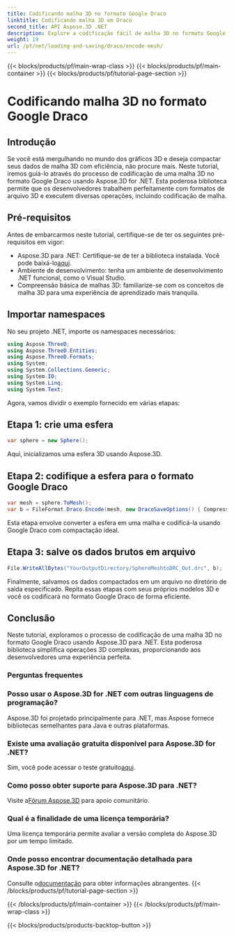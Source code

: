 ```yaml
---
title: Codificando malha 3D no formato Google Draco
linktitle: Codificando malha 3D em Draco
second_title: API Aspose.3D .NET
description: Explore a codificação fácil de malha 3D no formato Google Draco usando Aspose.3D para .NET. Siga nosso guia passo a passo. Eficiente, poderoso e amigável ao desenvolvedor!
weight: 19
url: /pt/net/loading-and-saving/draco/encode-mesh/
---
```


{{< blocks/products/pf/main-wrap-class >}}
{{< blocks/products/pf/main-container >}}
{{< blocks/products/pf/tutorial-page-section >}}

# Codificando malha 3D no formato Google Draco

## Introdução
Se você está mergulhando no mundo dos gráficos 3D e deseja compactar seus dados de malha 3D com eficiência, não procure mais. Neste tutorial, iremos guiá-lo através do processo de codificação de uma malha 3D no formato Google Draco usando Aspose.3D for .NET. Esta poderosa biblioteca permite que os desenvolvedores trabalhem perfeitamente com formatos de arquivo 3D e executem diversas operações, incluindo codificação de malha.
## Pré-requisitos
Antes de embarcarmos neste tutorial, certifique-se de ter os seguintes pré-requisitos em vigor:
-  Aspose.3D para .NET: Certifique-se de ter a biblioteca instalada. Você pode baixá-lo[aqui](https://releases.aspose.com/3d/net/).
- Ambiente de desenvolvimento: tenha um ambiente de desenvolvimento .NET funcional, como o Visual Studio.
- Compreensão básica de malhas 3D: familiarize-se com os conceitos de malha 3D para uma experiência de aprendizado mais tranquila.
## Importar namespaces
No seu projeto .NET, importe os namespaces necessários:
```csharp
using Aspose.ThreeD;
using Aspose.ThreeD.Entities;
using Aspose.ThreeD.Formats;
using System;
using System.Collections.Generic;
using System.IO;
using System.Linq;
using System.Text;
```
Agora, vamos dividir o exemplo fornecido em várias etapas:
## Etapa 1: crie uma esfera
```csharp
var sphere = new Sphere();
```
Aqui, inicializamos uma esfera 3D usando Aspose.3D.
## Etapa 2: codifique a esfera para o formato Google Draco
```csharp
var mesh = sphere.ToMesh();
var b = FileFormat.Draco.Encode(mesh, new DracoSaveOptions() { CompressionLevel = DracoCompressionLevel.Optimal });
```
Esta etapa envolve converter a esfera em uma malha e codificá-la usando Google Draco com compactação ideal.
## Etapa 3: salve os dados brutos em arquivo
```csharp
File.WriteAllBytes("YourOutputDirectory/SphereMeshtoDRC_Out.drc", b);
```
Finalmente, salvamos os dados compactados em um arquivo no diretório de saída especificado.
Repita essas etapas com seus próprios modelos 3D e você os codificará no formato Google Draco de forma eficiente.
## Conclusão
Neste tutorial, exploramos o processo de codificação de uma malha 3D no formato Google Draco usando Aspose.3D para .NET. Esta poderosa biblioteca simplifica operações 3D complexas, proporcionando aos desenvolvedores uma experiência perfeita.

### Perguntas frequentes
### Posso usar o Aspose.3D for .NET com outras linguagens de programação?
Aspose.3D foi projetado principalmente para .NET, mas Aspose fornece bibliotecas semelhantes para Java e outras plataformas.
### Existe uma avaliação gratuita disponível para Aspose.3D for .NET?
 Sim, você pode acessar o teste gratuito[aqui](https://releases.aspose.com/).
### Como posso obter suporte para Aspose.3D para .NET?
 Visite a[Fórum Aspose.3D](https://forum.aspose.com/c/3d/18) para apoio comunitário.
### Qual é a finalidade de uma licença temporária?
Uma licença temporária permite avaliar a versão completa do Aspose.3D por um tempo limitado.
### Onde posso encontrar documentação detalhada para Aspose.3D for .NET?
 Consulte o[documentação](https://reference.aspose.com/3d/net/) para obter informações abrangentes.
{{< /blocks/products/pf/tutorial-page-section >}}

{{< /blocks/products/pf/main-container >}}
{{< /blocks/products/pf/main-wrap-class >}}

{{< blocks/products/products-backtop-button >}}
